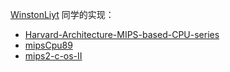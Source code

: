 [WinstonLiyt](https://github.com/WinstonLiyt) 同学的实现：

- [Harvard-Architecture-MIPS-based-CPU-series](https://github.com/WinstonLiyt/Harvard-Architecture-MIPS-based-CPU-series)
- [mipsCpu89](https://github.com/WinstonLiyt/mipsCpu89)
- [mips2-c-os-II](https://github.com/WinstonLiyt/mips2-c-os-II)
